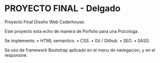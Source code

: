 # PROYECTO FINAL - Delgado

Proyecto Final Diseño Web Coderhouse.

Este proyecto esta echo de manera de Porfolio para una Psicologa.

Se implemento: 
• HTML semantico.
• CSS.
• Git / Github.
• SEO.
• SASS.  

Se uso de framework Bootstrap aplicado en el menu de navegacion, y en el responsive.



